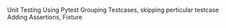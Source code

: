 Unit Testing Using Pytest
Grouping Testcases, skipping perticular testcase
Adding Assertions, Fixture
